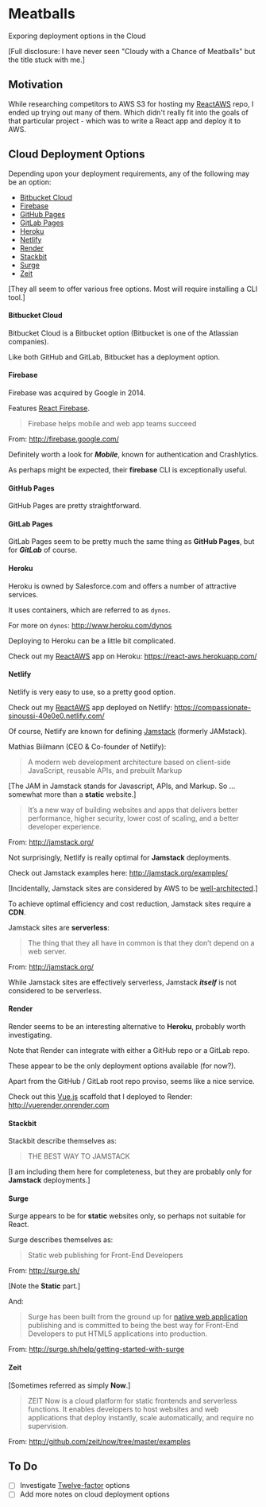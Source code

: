# Meatballs

Exporing deployment options in the Cloud

[Full disclosure: I have never seen "Cloudy with a Chance of Meatballs" but the title stuck with me.]

## Motivation

While researching competitors to AWS S3 for hosting my [ReactAWS](http://github.com/mramshaw/ReactAWS)
repo, I ended up trying out many of them. Which didn't really fit into the goals of that particular
project - which was to write a React app and deploy it to AWS.

## Cloud Deployment Options

Depending upon your deployment requirements, any of the following may be an option:

* [Bitbucket Cloud](http://confluence.atlassian.com/bitbucket/publishing-a-website-on-bitbucket-cloud-221449776.html)
* [Firebase](http://firebase.google.com/)
* [GitHub Pages](http://pages.github.com/)
* [GitLab Pages](http://docs.gitlab.com/ee/user/project/pages/)
* [Heroku](http://www.heroku.com/)
* [Netlify](http://www.netlify.com/)
* [Render](http://render.com/)
* [Stackbit](http://www.stackbit.com/)
* [Surge](http://surge.sh/)
* [Zeit](http://zeit.co/)

[They all seem to offer various free options. Most will require installing a CLI tool.]

#### Bitbucket Cloud

Bitbucket Cloud is a Bitbucket option (Bitbucket is one of the Atlassian companies).

Like both GitHub and GitLab, Bitbucket has a deployment option.

#### Firebase

Firebase was acquired by Google in 2014.

Features [React Firebase](http://react-firebase-js.com/).

> Firebase helps mobile and web app teams succeed

From: http://firebase.google.com/

Definitely worth a look for ___Mobile___, known for authentication and Crashlytics.

As perhaps might be expected, their __firebase__ CLI is exceptionally useful.

#### GitHub Pages

GitHub Pages are pretty straightforward.

#### GitLab Pages

GitLab Pages seem to be pretty much the same thing as __GitHub Pages__, but for ___GitLab___ of course.

#### Heroku

Heroku is owned by Salesforce.com and offers a number of attractive services.

It uses containers, which are referred to as `dynos`.

For more on `dynos`: http://www.heroku.com/dynos

Deploying to Heroku can be a little bit complicated.

Check out my [ReactAWS](http://github.com/mramshaw/ReactAWS) app on Heroku: https://react-aws.herokuapp.com/

#### Netlify

Netlify is very easy to use, so a pretty good option.

Check out my [ReactAWS](http://github.com/mramshaw/ReactAWS) app
deployed on Netlify: https://compassionate-sinoussi-40e0e0.netlify.com/

Of course, Netlify are known for defining [Jamstack](http://en.wikipedia.org/wiki/Netlify#Jamstack) (formerly JAMstack).

Mathias Biilmann (CEO & Co-founder of Netlify):

> A modern web development architecture based on client-side JavaScript, reusable APIs, and prebuilt Markup

[The JAM in Jamstack stands for Javascript, APIs, and Markup. So ... somewhat more than a __static__ website.]

>  It’s a new way of building websites and apps that delivers better performance, higher security,
> lower cost of scaling, and a better developer experience.

From: http://jamstack.org/

Not surprisingly, Netlify is really optimal for __Jamstack__ deployments.

Check out Jamstack examples here: http://jamstack.org/examples/

[Incidentally, Jamstack sites are considered by AWS to be
[well-architected](http://aws.amazon.com/blogs/apn/the-5-pillars-of-the-aws-well-architected-framework/).]

To achieve optimal efficiency and cost reduction, Jamstack sites require a __CDN__.

Jamstack sites are __serverless__:

> The thing that they all have in common is that they don’t depend on a web server.

From: http://jamstack.org/

While Jamstack sites are effectively serverless, Jamstack ___itself___ is not considered to be serverless.

#### Render

Render seems to be an interesting alternative to __Heroku__, probably worth investigating.

Note that Render can integrate with either a GitHub repo or a GitLab repo.

These appear to be the only deployment options available (for now?).

Apart from the GitHub / GitLab root repo proviso, seems like a nice service.

Check out this [Vue.js](http://vuejs.org/) scaffold that I deployed to Render: http://vuerender.onrender.com

#### Stackbit

Stackbit describe themselves as:

> THE BEST WAY TO JAMSTACK

[I am including them here for completeness, but they are probably only for __Jamstack__ deployments.]

#### Surge

Surge appears to be for __static__ websites only, so perhaps not suitable for React.

Surge describes themselves as:

> Static web publishing for Front-End Developers

From: http://surge.sh/

[Note the __Static__ part.]

And:

> Surge has been built from the ground up for [native web application](https://blog.andyet.com/2015/01/22/native-web-apps)
> publishing and is committed to being the best way for Front-End Developers to put HTML5 applications into production.

From: http://surge.sh/help/getting-started-with-surge

#### Zeit

[Sometimes referred as simply __Now__.]

> ZEIT Now is a cloud platform for static frontends and serverless functions.
> It enables developers to host websites and web applications that deploy
> instantly, scale automatically, and require no supervision.

From: http://github.com/zeit/now/tree/master/examples

## To Do

- [ ] Investigate [Twelve-factor](http://12factor.net/) options
- [ ] Add more notes on cloud deployment options
